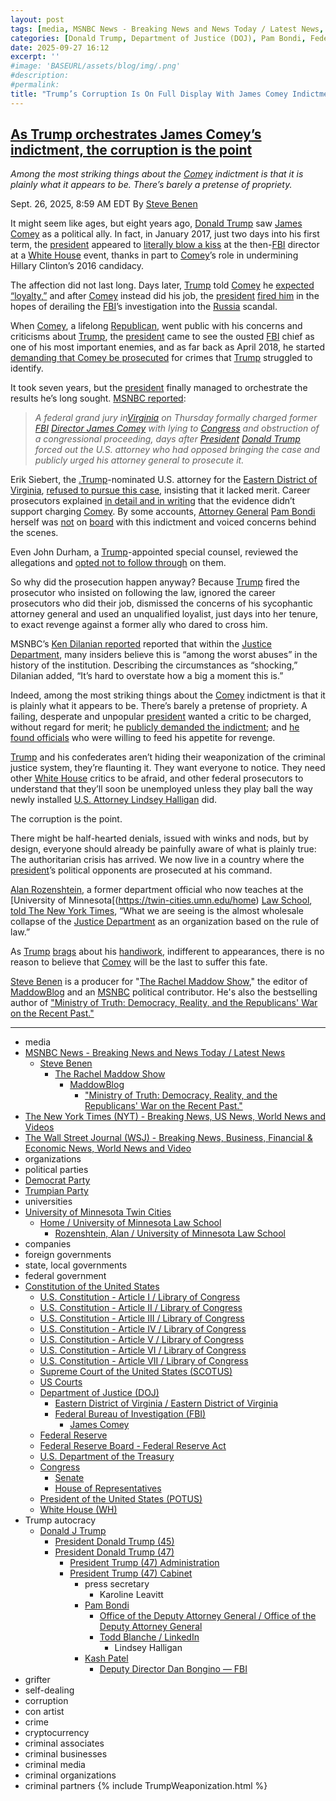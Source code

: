 ```yaml
---
layout: post
tags: [media, MSNBC News - Breaking News and News Today / Latest News, Steve Benen, The Rachel Maddow Show, MaddowBlog, “Ministry of Truth –  Democracy Reality and the Republicans’ War on the Recent Past.”, The New York Times (NYT) - Breaking News US News World News and Videos, The Wall Street Journal (WSJ) - Breaking News Business Financial & Economic News World News and Video, organizations, political parties, Democrat Party, Trumpian Party, universities, University of Minnesota Twin Cities, Home / University of Minnesota Law School, Rozenshtein Alan / University of Minnesota Law School, companies, foreign governments, state local governments, federal government, Constitution of the United States, U.S. Constitution - Article I / Library of Congress, U.S. Constitution - Article II / Library of Congress, U.S. Constitution - Article III / Library of Congress, U.S. Constitution - Article IV / Library of Congress, U.S. Constitution - Article V / Library of Congress, U.S. Constitution - Article VI / Library of Congress, U.S. Constitution - Article VII / Library of Congress, Supreme Court of the United States (SCOTUS), US Courts, Department of Justice (DOJ), Eastern District of Virginia / Eastern District of Virginia, Federal Bureau of Investigation (FBI), James Comey, Federal Reserve, Federal Reserve Board - Federal Reserve Act, U.S. Department of the Treasury, Congress, Senate, House of Representatives, President of the United States (POTUS), White House (WH), Trump autocracy, Donald J Trump, President Donald Trump (45), President Donald Trump (47), President Trump (47) Administration, President Trump (47) Cabinet, press secretary, Karoline Leavitt, Pam Bondi, Office of the Deputy Attorney General / Office of the Deputy Attorney General, Todd Blanche / LinkedIn, Lindsey Halligan, Kash Patel, Deputy Director Dan Bongino — FBI, grifter, self-dealing, corruption, con artist, crime, cryptocurrency, criminal associates, criminal businesses, criminal media, criminal organizations, criminal partners]
categories: [Donald Trump, Department of Justice (DOJ), Pam Bondi, Federal Bureau of Investigation (FBI), James Comey, weaponization]
date: 2025-09-27 16:12
excerpt: ''
#image: 'BASEURL/assets/blog/img/.png'
#description:
#permalink:
title: "Trump’s Corruption Is On Full Display With James Comey Indictment"
---
```


## [As Trump orchestrates James Comey’s indictment, the corruption is the point](https://www.msnbc.com/rachel-maddow-show/maddowblog/trump-orchestrates-james-comey-indictment-fbi-justice-corruption-rcna233857)

*Among the most striking things about the [Comey](https://www.fbi.gov/history/directors/james-b-comey) indictment is that it is plainly what it appears to be. There’s barely a pretense of propriety.*

Sept. 26, 2025, 8:59 AM EDT
By [Steve Benen](https://www.msnbc.com/author/steve-benen-ncpn433601)

It might seem like ages, but eight years ago, [Donald Trump](https://www.donaldjtrump.com/) saw [James Comey](https://www.fbi.gov/history/directors/james-b-comey) as a political ally. In fact, in January 2017, just two days into his first term, the [president](https://www.whitehouse.gov/) appeared to [literally blow a kiss](https://www.msnbc.com/rachel-maddow-show/trump-thanks-the-fbi-director-accused-helping-his-campaign-msna946586) at the then-[FBI](https://www.fbi.gov/) director at a [White House](https://www.whitehouse.gov/) event, thanks in part to [Comey](https://www.fbi.gov/history/directors/james-b-comey)’s role in undermining Hillary Clinton’s 2016 candidacy.

The affection did not last long. Days later, [Trump](https://www.donaldjtrump.com/) told [Comey](https://www.fbi.gov/history/directors/james-b-comey) he [expected “loyalty,”](https://www.msnbc.com/rachel-maddow-show/comey-says-trump-demanded-loyalty-private-meeting-msna994436) and after [Comey](https://www.fbi.gov/history/directors/james-b-comey) instead did his job, the [president](https://www.whitehouse.gov/) [fired him](https://www.msnbc.com/rachel-maddow-show/maddowblog/trump-says-bit-too-much-about-james-comey-s-fbi-n1285383) in the hopes of derailing the [FBI](https://www.fbi.gov/)’s investigation into the [Russia](http://government.ru/) scandal.

When [Comey](https://www.fbi.gov/history/directors/james-b-comey), a lifelong [Republican](https://www.gop.com/), went public with his concerns and criticisms about [Trump](https://www.donaldjtrump.com/), the [president](https://www.whitehouse.gov/) came to see the ousted [FBI](https://www.fbi.gov/) chief as one of his most important enemies, and as far back as April 2018, he started [demanding that Comey be prosecuted](https://www.msnbc.com/rachel-maddow-show/trump-says-comey-slime-ball-calls-his-criminal-prosecution-msna1089946) for crimes that [Trump](https://www.donaldjtrump.com/) struggled to identify.

It took seven years, but the [president](https://www.whitehouse.gov/) finally managed to orchestrate the results he’s long sought. [MSNBC reported](https://www.msnbc.com/msnbc/news/james-comey-indictment-congress-fbi-director-rcna233691):

> *A federal grand jury in[Virginia](https://www.virginia.gov/) on Thursday formally charged former [FBI](https://www.fbi.gov/) [Director James Comey](https://www.fbi.gov/history/directors/james-b-comey) with lying to [Congress](https://www.congress.gov/) and obstruction of a congressional proceeding, days after [President](https://www.whitehouse.gov/) [Donald Trump](https://www.donaldjtrump.com/) forced out the U.S. attorney who had opposed bringing the case and publicly urged his attorney general to prosecute it.*

Erik Siebert, the [.Trump](https://www.donaldjtrump.com/)-nominated U.S. attorney for the [Eastern District of Virginia](https://www.justice.gov/usao-edva), [refused to pursue this case](https://www.msnbc.com/rachel-maddow-show/maddowblog/forcing-disobedient-prosecutor-trumps-new-nominee-makes-matters-worse-rcna232922), insisting that it lacked merit. Career prosecutors explained [in detail and in writing](https://www.msnbc.com/msnbc/news/former-fbi-director-james-comey-facing-imminent-indictment-threat-rcna233539) that the evidence didn’t support charging [Comey](https://www.fbi.gov/history/directors/james-b-comey). By some accounts, [Attorney General](https://www.justice.gov/) [Pam Bondi](https://www.justice.gov/ag/staff-profile/meet-us-attorney/) herself was [not](https://www.wsj.com/us-news/law/justice-department-officials-race-to-charge-james-comey-as-deadline-looms-4da7c71f?mod=hp_lead_pos2) on [board](https://politicalwire.com/2025/09/25/pam-bondi-has-concerns-over-indicting-james-comey/) with this indictment and voiced concerns behind the scenes.

Even John Durham, a [Trump](https://www.donaldjtrump.com/)-appointed special counsel, reviewed the allegations and [opted not to follow through](https://www.msnbc.com/msnbc/news/james-comey-indictment-congress-fbi-director-rcna233691) on them.

So why did the prosecution happen anyway? Because [Trump](https://www.donaldjtrump.com/) fired the prosecutor who insisted on following the law, ignored the career prosecutors who did their job, dismissed the concerns of his sycophantic attorney general and used an unqualified loyalist, just days into her tenure, to exact revenge against a former ally who dared to cross him.

MSNBC’s [Ken Dilanian reported](https://x.com/DilanianMSNBC/status/1971353961375596668) reported that within the [Justice Department](https://www.justice.gov/), many insiders believe this is “among the worst abuses” in the history of the institution. Describing the circumstances as “shocking,” Dilanian added, “It’s hard to overstate how a big a moment this is.”

Indeed, among the most striking things about the [Comey](https://www.fbi.gov/history/directors/james-b-comey) indictment is that it is plainly what it appears to be. There’s barely a pretense of propriety. A failing, desperate and unpopular [president](https://www.whitehouse.gov/) wanted a critic to be charged, without regard for merit; he [publicly demanded the indictment](https://www.msnbc.com/rachel-maddow-show/maddowblog/trumps-directive-ag-bondi-seen-impeachment-level-scandal-rcna232888); and [he found officials](https://www.msnbc.com/rachel-maddow-show/maddowblog/white-house-lawyer-takes-key-prosecutors-office-scandalous-circumstanc-rcna233233) who were willing to feed his appetite for revenge.

[Trump](https://www.donaldjtrump.com/) and his confederates aren’t hiding their weaponization of the criminal justice system, they’re flaunting it. They want everyone to notice. They need other [White House](https://www.whitehouse.gov/) critics to be afraid, and other federal prosecutors to understand that they’ll soon be unemployed unless they play ball the way newly installed [U.S. Attorney Lindsey Halligan](https://www.justice.gov/usao-edva) did.

The corruption is the point.

There might be half-hearted denials, issued with winks and nods, but by design, everyone should already be painfully aware of what is plainly true: The authoritarian crisis has arrived. We now live in a country where the [president](https://www.whitehouse.gov/)’s political opponents are prosecuted at his command.

[Alan Rozenshtein](https://law.umn.edu/profiles/alan-rozenshtein), a former department official who now teaches at the [University of Minnesota[(https://twin-cities.umn.edu/home) [Law School](https://law.umn.edu/), [told The New York Times](https://www.nytimes.com/2025/09/25/us/politics/trump-retribution-comey-indictment.html), “What we are seeing is the almost wholesale collapse of the [Justice Department](https://www.justice.gov/) as an organization based on the rule of law.”

As [Trump](https://www.donaldjtrump.com/) [brags](https://truthsocial.com/@realDonaldTrump/posts/115267513846352215) about his [handiwork](https://truthsocial.com/@realDonaldTrump/115270236987768479), indifferent to appearances, there is no reason to believe that [Comey](https://www.fbi.gov/history/directors/james-b-comey) will be the last to suffer this fate.

[Steve Benen](https://www.msnbc.com/author/steve-benen-ncpn433601) is a producer for "[The Rachel Maddow Show](https://www.msnbc.com/rachel-maddow-show)," the editor of [MaddowBlog](https://www.msnbc.com/rachel-maddow-show) and an [MSNBC](https://www.msnbc.com/) political contributor. He's also the bestselling author of ["Ministry of Truth: Democracy, Reality, and the Republicans' War on the Recent Past."](https://www.harpercollins.com/products/ministry-of-truth-steve-benen)

----
- media
- [MSNBC News - Breaking News and News Today / Latest News](https://www.msnbc.com/)
    - [Steve Benen](https://www.msnbc.com/author/steve-benen-ncpn433601)
        - [The Rachel Maddow Show](https://www.msnbc.com/rachel-maddow-show)
            - [MaddowBlog](https://www.msnbc.com/rachel-maddow-show)
                - ["Ministry of Truth: Democracy, Reality, and the Republicans' War on the Recent Past."](https://www.harpercollins.com/products/ministry-of-truth-steve-benen)
- [The New York Times (NYT) - Breaking News, US News, World News and Videos](https://www.nytimes.com/)
- [The Wall Street Journal (WSJ) - Breaking News, Business, Financial & Economic News, World News and Video](https://www.wsj.com/)
- organizations
- political parties
- [Democrat Party](https://www.democrats.org/)
- [Trumpian Party](https://www.gop.com/)
- universities
- [University of Minnesota Twin Cities](https://twin-cities.umn.edu/home)
    - [Home / University of Minnesota Law School](https://law.umn.edu/)
        - [Rozenshtein, Alan / University of Minnesota Law School](https://law.umn.edu/profiles/alan-rozenshtein)
- companies
- foreign governments
- state, local governments 
- federal government
- [Constitution of the United States](https://constitution.congress.gov/constitution/)
    - [U.S. Constitution - Article I / Library of Congress](https://constitution.congress.gov/constitution/article-1/)
    - [U.S. Constitution - Article II / Library of Congress](https://constitution.congress.gov/constitution/article-2/)
    - [U.S. Constitution - Article III / Library of Congress](https://constitution.congress.gov/constitution/article-3/)
    - [U.S. Constitution - Article IV / Library of Congress](https://constitution.congress.gov/constitution/article-4/)
    - [U.S. Constitution - Article V / Library of Congress](https://constitution.congress.gov/constitution/article-5/)
    - [U.S. Constitution - Article VI / Library of Congress](https://constitution.congress.gov/constitution/article-6/)
    - [U.S. Constitution - Article VII / Library of Congress](https://constitution.congress.gov/constitution/article-7/)
    - [Supreme Court of the United States (SCOTUS)](https://www.supremecourt.gov/)
    - [US Courts](https://www.uscourts.gov/)
    - [Department of Justice (DOJ)](https://www.justice.gov/)
        - [Eastern District of Virginia / Eastern District of Virginia](https://www.justice.gov/usao-edva)
        - [Federal Bureau of Investigation (FBI)](https://www.fbi.gov/)
            - [James Comey](https://www.fbi.gov/history/directors/james-b-comey)
    - [Federal Reserve](https;//www.federalreserve.gov/)
    - [Federal Reserve Board - Federal Reserve Act](https://www.federalreserve.gov/aboutthefed/fract.htm)
    - [U.S. Department of the Treasury](https://home.treasury.gov/)
    - [Congress](https://www.congress.gov/)
        - [Senate](https://www.senate.gov/)
        - [House of Representatives](https://www.house.gov/)
     - [President of the United States (POTUS)](https://www.whitehouse.gov/)
    - [White House (WH)](https://www.whitehouse.gov/)
- Trump autocracy
    - [Donald J Trump](https://www.donaldjtrump.com/)
        - [President Donald Trump (45)](https://trumpwhitehouse.archives.gov/)
        - [President Donald Trump (47)](https://www.whitehouse.gov/administration/donald-j-trump/)
            - [President Trump (47) Administration](https://www.whitehouse.gov/administration/)
            - [President Trump (47) Cabinet](https://www.whitehouse.gov/administration/the-cabinet/)
                - press secretary
                    - Karoline Leavitt
                - [Pam Bondi](https://www.justice.gov/ag/staff-profile/meet-attorney-general)
                    - [Office of the Deputy Attorney General / Office of the Deputy Attorney General](https://www.justice.gov/dag)
                    - [Todd Blanche / LinkedIn](https://www.linkedin.com/in/toddblanche/)
                        - Lindsey Halligan
                - [Kash Patel](https://www.fbi.gov/about/leadership-and-structure/director-patel)
                    - [Deputy Director Dan Bongino — FBI](https://www.fbi.gov/about/leadership-and-structure/deputy-director-dan-bongino)
- grifter
- self-dealing
- corruption
- con artist
- crime
- cryptocurrency
- criminal associates
- criminal businesses
- criminal media
- criminal organizations
- criminal partners
{% include TrumpWeaponization.html %}
